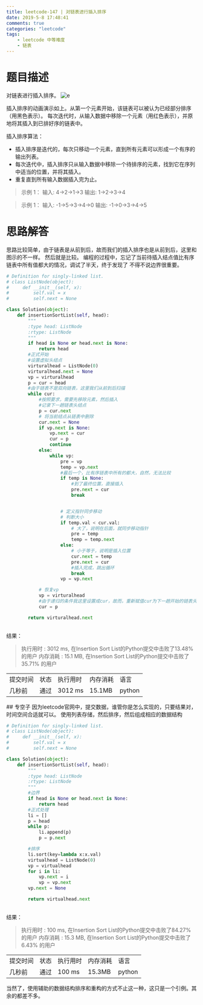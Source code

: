 ```yaml
---
title: leetcode-147 | 对链表进行插入排序  
date: 2019-5-8 17:48:41
comments: true
categories: "leetcode"
tags: 
    - leetcode 中等难度
    - 链表
---
```

# 题目描述
对链表进行插入排序。
![e](/images/201905/Insertion-sort-example-300px.gif)

插入排序的动画演示如上。从第一个元素开始，该链表可以被认为已经部分排序（用黑色表示）。
每次迭代时，从输入数据中移除一个元素（用红色表示），并原地将其插入到已排好序的链表中。

插入排序算法：
* 插入排序是迭代的，每次只移动一个元素，直到所有元素可以形成一个有序的输出列表。
* 每次迭代中，插入排序只从输入数据中移除一个待排序的元素，找到它在序列中适当的位置，并将其插入。
* 重复直到所有输入数据插入完为止。

><span>示例 1：</span>
输入: 4->2->1->3
输出: 1->2->3->4

><span>示例 1：</span>
输入: -1->5->3->4->0
输出: -1->0->3->4->5



# 思路解答
思路比较简单，由于链表是从前到后，故而我们的插入排序也是从前到后，这里和图示的不一样。
然后就是比较。
编程的过程中，忘记了当前待插入结点值比有序链表中所有值都大的情况，调试了半天，终于发现了
不得不说边界很重要。

``` python
# Definition for singly-linked list.
# class ListNode(object):
#     def __init__(self, x):
#         self.val = x
#         self.next = None

class Solution(object):
    def insertionSortList(self, head):
        """
        :type head: ListNode
        :rtype: ListNode
        """
        if head is None or head.next is None:
            return head
        #正式开始
        #设置虚拟头结点
        virturalhead = ListNode(0)
        virturalhead.next = None
        vp = virturalhead
        p = cur = head
        #由于链表不是双向链表，这里我们从前到后扫描
        while cur:
            #按照要求，需要先移除元素，然后插入
            #记录下一趟链表头结点
            p = cur.next
            # 将当前结点从链表中删除
            cur.next = None
            if vp.next is None:
                vp.next = cur
                cur = p
                continue
            else:
                while vp:
                    pre = vp
                    temp = vp.next
                    #最后一个，比有序链表中所有的都大，自然，无法比较
                    if temp is None:
                        #到了最终位置，直接插入
                        pre.next = cur
                        break


                    # 定义指针同步移动
                    # 判断大小
                    if temp.val < cur.val:
                        # 大了，说明在后面，就同步移动指针
                        pre = temp
                        temp = temp.next
                    else:
                        # 小于等于，说明是插入位置
                        cur.next = temp
                        pre.next = cur
                        #插入完成，跳出循环
                        break
                    vp = vp.next

            # 恢复vp
            vp = virturalhead
            #由于递归的条件我这里设置成cur，故而，重新赋值cur为下一趟开始的链表头结点
            cur = p

        return virturalhead.next
        
```


<span class="title2">结果：</span>
>执行用时 : 3012 ms, 在Insertion Sort List的Python提交中击败了13.48% 的用户
内存消耗 : 15.1 MB, 在Insertion Sort List的Python提交中击败了35.71% 的用户
<table><tr><td>提交时间</td><td>状态</td><td>执行用时</td><td>内存消耗</td><td>语言</td></tr><tr><td>几秒前</td><td>通过</td><td>3012 ms</td><td>15.1MB</td><td>python</td></tr></table>
## 专空子
因为leetcode官网中，提交数据，谁管你是怎么实现的，只要结果对，时间空间合适就可以。
使用列表存储，然后排序，然后组成相应的数据结构

``` python
# Definition for singly-linked list.
# class ListNode(object):
#     def __init__(self, x):
#         self.val = x
#         self.next = None

class Solution(object):
    def insertionSortList(self, head):
        """
        :type head: ListNode
        :rtype: ListNode
        """
        #边界
        if head is None or head.next is None:
            return head
        #正式处理
        li = []
        p = head
        while p:
            li.append(p)
            p = p.next

        #排序
        li.sort(key=lambda x:x.val)
        virtualhead = ListNode(0)
        vp = virtualhead
        for i in li:
            vp.next = i
            vp = vp.next
        vp.next = None

        return virtualhead.next
        
```

<span class="title2">结果：</span>
>执行用时 : 100 ms, 在Insertion Sort List的Python提交中击败了84.27% 的用户
内存消耗 : 15.3 MB, 在Insertion Sort List的Python提交中击败了6.43% 的用户
<table><tr><td>提交时间</td><td>状态</td><td>执行用时</td><td>内存消耗</td><td>语言</td></tr><tr><td>几秒前</td><td>通过</td><td>100 ms</td><td>15.3MB</td><td>python</td></tr></table>
当然了，使用辅助的数据结构排序和重构的方式不止这一种，这只是一个引例。其余的都差不多。

